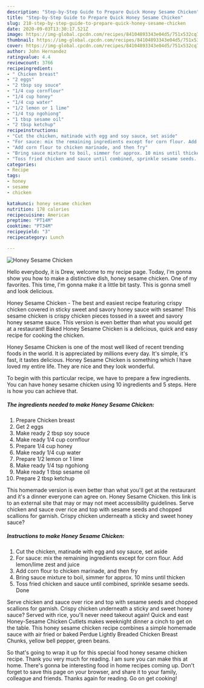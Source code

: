 ```yaml
---
description: "Step-by-Step Guide to Prepare Quick Honey Sesame Chicken"
title: "Step-by-Step Guide to Prepare Quick Honey Sesame Chicken"
slug: 210-step-by-step-guide-to-prepare-quick-honey-sesame-chicken
date: 2020-09-03T13:30:17.521Z
image: https://img-global.cpcdn.com/recipes/84104893343e04d5/751x532cq70/honey-sesame-chicken-recipe-main-photo.jpg
thumbnail: https://img-global.cpcdn.com/recipes/84104893343e04d5/751x532cq70/honey-sesame-chicken-recipe-main-photo.jpg
cover: https://img-global.cpcdn.com/recipes/84104893343e04d5/751x532cq70/honey-sesame-chicken-recipe-main-photo.jpg
author: John Hernandez
ratingvalue: 4.4
reviewcount: 3766
recipeingredient:
- " Chicken breast"
- "2 eggs"
- "2 tbsp soy souce"
- "1/4 cup cornflour"
- "1/4 cup honey"
- "1/4 cup water"
- "1/2 lemon or 1 lime"
- "1/4 tsp ngohiong"
- "1 tbsp sesame oil"
- "2 tbsp ketchup"
recipeinstructions:
- "Cut the chicken, matinade with egg and soy sauce, set aside"
- "For sauce: mix the remaining ingredients except for corn flour. Add lemon/lime zest and juice"
- "Add corn flour to chicken marinade, and then fry"
- "Bring sauce mixture to boil, simmer for approx. 10 mins until thicken"
- "Toss fried chicken and sauce until combined, sprinkle sesame seeds. Done"
categories:
- Recipe
tags:
- honey
- sesame
- chicken

katakunci: honey sesame chicken 
nutrition: 178 calories
recipecuisine: American
preptime: "PT14M"
cooktime: "PT34M"
recipeyield: "3"
recipecategory: Lunch

---
```



![Honey Sesame Chicken](https://img-global.cpcdn.com/recipes/84104893343e04d5/751x532cq70/honey-sesame-chicken-recipe-main-photo.jpg)

Hello everybody, it is Drew, welcome to my recipe page. Today, I'm gonna show you how to make a distinctive dish, honey sesame chicken. One of my favorites. This time, I'm gonna make it a little bit tasty. This is gonna smell and look delicious.

Honey Sesame Chicken - The best and easiest recipe featuring crispy chicken covered in sticky sweet and savory honey sauce with sesame! This sesame chicken is crispy chicken pieces tossed in a sweet and savory honey sesame sauce. This version is even better than what you would get at a restaurant! Baked Honey Sesame Chicken is a delicious, quick and easy recipe for cooking the chicken.

Honey Sesame Chicken is one of the most well liked of recent trending foods in the world. It is appreciated by millions every day. It's simple, it's fast, it tastes delicious. Honey Sesame Chicken is something which I have loved my entire life. They are nice and they look wonderful.


To begin with this particular recipe, we have to prepare a few ingredients. You can have honey sesame chicken using 10 ingredients and 5 steps. Here is how you can achieve that.

<!--inarticleads1-->

##### The ingredients needed to make Honey Sesame Chicken:

1. Prepare  Chicken breast
1. Get 2 eggs
1. Make ready 2 tbsp soy souce
1. Make ready 1/4 cup cornflour
1. Prepare 1/4 cup honey
1. Make ready 1/4 cup water
1. Prepare 1/2 lemon or 1 lime
1. Make ready 1/4 tsp ngohiong
1. Make ready 1 tbsp sesame oil
1. Prepare 2 tbsp ketchup


This homemade version is even better than what you&#39;ll get at the restaurant and it&#39;s a dinner everyone can agree on. Honey Sesame Chicken. this link is to an external site that may or may not meet accessibility guidelines. Serve chicken and sauce over rice and top with sesame seeds and chopped scallions for garnish. Crispy chicken underneath a sticky and sweet honey sauce? 

<!--inarticleads2-->

##### Instructions to make Honey Sesame Chicken:

1. Cut the chicken, matinade with egg and soy sauce, set aside
1. For sauce: mix the remaining ingredients except for corn flour. Add lemon/lime zest and juice
1. Add corn flour to chicken marinade, and then fry
1. Bring sauce mixture to boil, simmer for approx. 10 mins until thicken
1. Toss fried chicken and sauce until combined, sprinkle sesame seeds. Done


Serve chicken and sauce over rice and top with sesame seeds and chopped scallions for garnish. Crispy chicken underneath a sticky and sweet honey sauce? Served with rice, you&#39;ll never need takeout again! Quick and east Honey-Sesame Chicken Cutlets makes weeknight dinner a cinch to get on the table. This honey sesame chicken recipe combines a simple homemade sauce with air fried or baked Perdue Lightly Breaded Chicken Breast Chunks, yellow bell pepper, green beans. 

So that's going to wrap it up for this special food honey sesame chicken recipe. Thank you very much for reading. I am sure you can make this at home. There's gonna be interesting food in home recipes coming up. Don't forget to save this page on your browser, and share it to your family, colleague and friends. Thanks again for reading. Go on get cooking!
